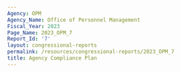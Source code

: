 ```yaml
---
Agency: OPM
Agency_Name: Office of Personnel Management
Fiscal_Year: 2023
Page_Name: 2023_OPM_7
Report_Id: '7'
layout: congressional-reports
permalink: /resources/congressional-reports/2023_OPM_7
title: Agency Compliance Plan
---
```

